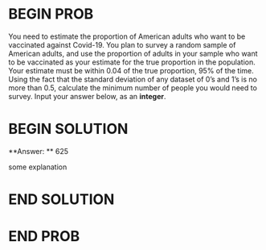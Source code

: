 # BEGIN PROB

You need to estimate the proportion of American adults who want to be vaccinated against Covid-19. You plan to survey a random sample of American adults, and use the proportion of adults in your sample who want to be vaccinated as your estimate for the true proportion in the population. Your estimate must be within 0.04 of the true proportion, 95% of the time. Using the fact that the standard deviation of any dataset of 0’s and 1’s is no more than 0.5, calculate the minimum number of people you would need to survey. Input your answer below, as an **integer**.
# BEGIN SOLUTION

**Answer: ** 625

some explanation

# END SOLUTION

# END PROB